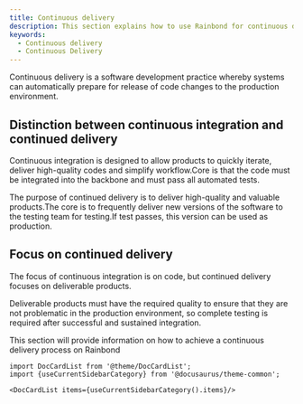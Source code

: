 ```yaml
---
title: Continuous delivery
description: This section explains how to use Rainbond for continuous delivery
keywords:
  - Continuous delivery
  - Continuous Delivery
---
```


Continuous delivery is a software development practice whereby systems can automatically prepare for release of code changes to the production environment.

## Distinction between continuous integration and continued delivery

Continuous integration is designed to allow products to quickly iterate, deliver high-quality codes and simplify workflow.Core is that the code must be integrated into the backbone and must pass all automated tests.

The purpose of continued delivery is to deliver high-quality and valuable products.The core is to frequently deliver new versions of the software to the testing team for testing.If test passes, this version can be used as production.

## Focus on continued delivery

The focus of continuous integration is on code, but continued delivery focuses on deliverable products.

Deliverable products must have the required quality to ensure that they are not problematic in the production environment, so complete testing is required after successful and sustained integration.

This section will provide information on how to achieve a continuous delivery process on Rainbond

```mdx-code-block
import DocCardList from '@theme/DocCardList';
import {useCurrentSidebarCategory} from '@docusaurus/theme-common';

<DocCardList items={useCurrentSidebarCategory().items}/>
```
